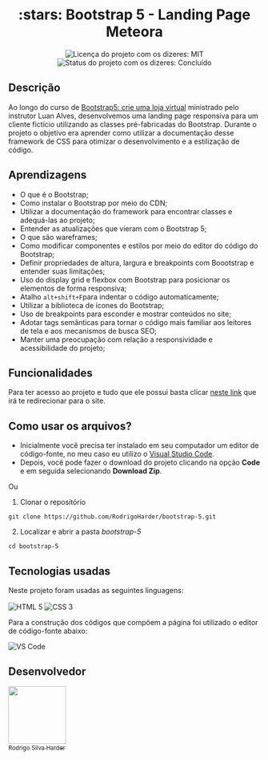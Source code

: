 <h1 align="center">:stars: Bootstrap 5 - Landing Page Meteora</h1>

<div>
  <p align="center">
    <img alt="Licença do projeto com os dizeres: MIT" src="https://img.shields.io/github/license/RodrigoHarder/bootstrap-5.svg">
    <img alt="Status do projeto com os dizeres: Concluído" src="https://img.shields.io/static/v1?label=Status&message=Concluído &color=green">
  </p>
</div>

## **Descrição**

Ao longo do curso de [Bootstrap5: crie uma loja virtual](https://cursos.alura.com.br/course/bootstrap5-crie-loja-virtual) ministrado pelo instrutor Luan Alves, desenvolvemos uma landing page responsiva para um cliente fictício utilizando as classes pré-fabricadas do Bootstrap. Durante o projeto o objetivo era aprender como utilizar a documentação desse framework de CSS para otimizar o desenvolvimento e a estilização de código.

## **Aprendizagens** 

- O que é o Bootstrap;
- Como instalar o Bootstrap por meio do CDN;
- Utilizar a documentação do framework para encontrar classes e adequá-las ao projeto;
- Entender as atualizações que vieram com o Bootstrap 5;
- O que são wareframes;
- Como modificar componentes e estilos por meio do editor do código do Bootstrap;
- Definir propriedades de altura, largura e breakpoints com Boootstrap e entender suas limitações;
- Uso do display grid e flexbox com Bootstrap para posicionar os elementos de forma responsiva;
- Atalho `alt+shift+F`para indentar o código automaticamente;
- Utilizar a biblioteca de ícones do Bootstrap;
- Uso de breakpoints para esconder e mostrar conteúdos no site;
- Adotar tags semânticas para tornar o código mais familiar aos leitores de tela e aos mecanismos de busca SEO;
- Manter uma preocupação com relação a responsividade e acessibilidade do projeto;

## **Funcionalidades**

Para ter acesso ao projeto e tudo que ele possui basta clicar [neste link](https://rodrigoharder.github.io/bootstrap-5/) que irá te redirecionar para o site.

## **Como usar os arquivos?**

- Inicialmente você precisa ter instalado em seu computador um editor de código-fonte, no meu caso eu utilizo o [Visual Studio Code](https://code.visualstudio.com/download). 
- Depois, você pode fazer o download do projeto clicando na opção **Code** e em seguida selecionando **Download Zip**.

Ou

1. Clonar o repositório

```
git clone https://github.com/RodrigoHarder/bootstrap-5.git
```
2. Localizar e abrir a pasta *bootstrap-5*

```
cd bootstrap-5
```

## **Tecnologias usadas**

Neste projeto foram usadas as seguintes linguagens:

<p>
 <img align="center" alt="HTML 5" src="https://img.shields.io/badge/HTML5-E34F26?style=for-the-badge&logo=html5&logoColor=white"> 
 <img align="center" alt="CSS 3" src="https://img.shields.io/badge/CSS3-1572B6?style=for-the-badge&logo=css3&logoColor=white">
</p>

Para a construção dos códigos que compõem a página foi utilizado o editor de código-fonte abaixo:

<img align="center" alt="VS Code" src="https://img.shields.io/badge/Visual_Studio-5C2D91?style=for-the-badge&logo=visual%20studio&logoColor=white">

## Desenvolvedor

[<img src="https://avatars.githubusercontent.com/u/114362538?v=4" width=115><br><sub>Rodrigo Silva Harder</sub>](https://github.com/RodrigoHarder)
